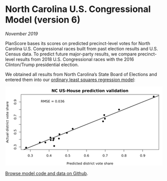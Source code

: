 North Carolina U.S. Congressional Model (version 6)
===

_November 2019_

PlanScore bases its scores on predicted precinct-level votes for North Carolina U.S. Congressional races built from past election results and U.S. Census data. To predict future major-party results, we compare precinct-level results from 2018 U.S. Congressional races with the 2016 Clinton/Trump presidential election.

We obtained all results from North Carolina’s State Board of Elections and entered them into our [ordinary least squares regression model](https://github.com/PlanScore/Model-Generator):

![Prediction validation graph with RMSE = 0.036](NC_pred_v_actual_US-House.png)

[Browse model code and data on Github](https://github.com/PlanScore/Model-NC/tree/cb3c39f).
